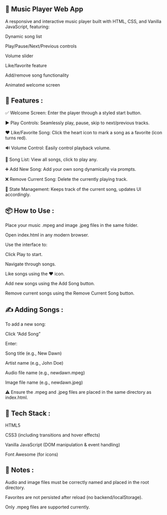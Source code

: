 🎵 Music Player Web App
----------------------------
A responsive and interactive music player built with HTML, CSS, and Vanilla JavaScript, featuring:

Dynamic song list

Play/Pause/Next/Previous controls

Volume slider

Like/favorite feature

Add/remove song functionality

Animated welcome screen

🚀 Features :
------------------------------------------------------------------------------------------------------
✅ Welcome Screen: Enter the player through a styled start button.

▶️ Play Controls: Seamlessly play, pause, skip to next/previous tracks.

❤️ Like/Favorite Song: Click the heart icon to mark a song as a favorite (icon turns red).

🔊 Volume Control: Easily control playback volume.

🧾 Song List: View all songs, click to play any.

➕ Add New Song: Add your own song dynamically via prompts.

❌ Remove Current Song: Delete the currently playing track.

🧠 State Management: Keeps track of the current song, updates UI accordingly.

📦 How to Use :
------------------------------------------------------------------------------------------------------
Place your music .mpeg and image .jpeg files in the same folder.

Open index.html in any modern browser.

Use the interface to:

Click Play to start.

Navigate through songs.

Like songs using the ❤️ icon.

Add new songs using the Add Song button.

Remove current songs using the Remove Current Song button.

✍️ Adding Songs :
------------------------------------------------------------------------------------------------------
To add a new song:

Click “Add Song”

Enter:

Song title (e.g., New Dawn)

Artist name (e.g., John Doe)

Audio file name (e.g., newdawn.mpeg)

Image file name (e.g., newdawn.jpeg)

⚠️ Ensure the .mpeg and .jpeg files are placed in the same directory as index.html.

🎨 Tech Stack :
-----------------------------------------------------------------------------------------------------
HTML5

CSS3 (including transitions and hover effects)

Vanilla JavaScript (DOM manipulation & event handling)

Font Awesome (for icons)

📌 Notes :
--------------------------------------------------------------------------------------
Audio and image files must be correctly named and placed in the root directory.

Favorites are not persisted after reload (no backend/localStorage).

Only .mpeg files are supported currently.


